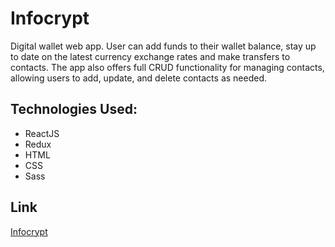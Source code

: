 # Infocrypt
Digital wallet web app. User can add funds to their wallet balance, 
stay up to date on the latest currency exchange rates and make transfers to contacts. 
The app also offers full CRUD functionality for managing contacts, 
allowing users to add, update, and delete contacts as needed. 

## Technologies Used:
- ReactJS
- Redux
- HTML
- CSS
- Sass

## Link
<a href="https://annabalinov.github.io/Infocrypt" target="blank"> Infocrypt </a>

